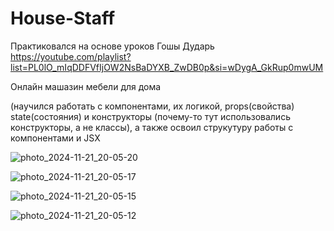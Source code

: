 # House-Staff

Практиковался на основе уроков Гошы Дударь https://youtube.com/playlist?list=PL0lO_mIqDDFVfIjOW2NsBaDYXB_ZwDB0p&si=wDygA_GkRup0mwUM

Онлайн машазин мебели для дома

(научился работать с компонентами, их логикой, props(свойства) state(состояния) и конструкторы (почему-то тут использовались конструкторы, а не классы), а также освоил струкутуру работы с компонентами и JSX


![photo_2024-11-21_20-05-20](https://github.com/user-attachments/assets/4fbf7eb1-bdae-4068-b35a-b34607f5854f)

![photo_2024-11-21_20-05-17](https://github.com/user-attachments/assets/0fb909f8-0a3b-4664-84a1-7507d337da82)

![photo_2024-11-21_20-05-15](https://github.com/user-attachments/assets/85cb71b5-93b6-43f0-9aad-5114c6337633)

![photo_2024-11-21_20-05-12](https://github.com/user-attachments/assets/12e4e848-4393-453e-b62c-8276287037b6)

